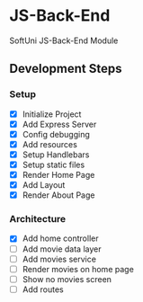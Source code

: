 # JS-Back-End

SoftUni JS-Back-End Module

## Development Steps

### Setup

- [x] Initialize Project
- [x] Add Express Server
- [x] Config debugging
- [x] Add resources
- [x] Setup Handlebars
- [x] Setup static files
- [x] Render Home Page
- [x] Add Layout
- [x] Render About Page

### Architecture

- [x] Add home controller
- [ ] Add movie data layer
- [ ] Add movies service
- [ ] Render movies on home page
- [ ] Show no movies screen
- [ ] Add routes
